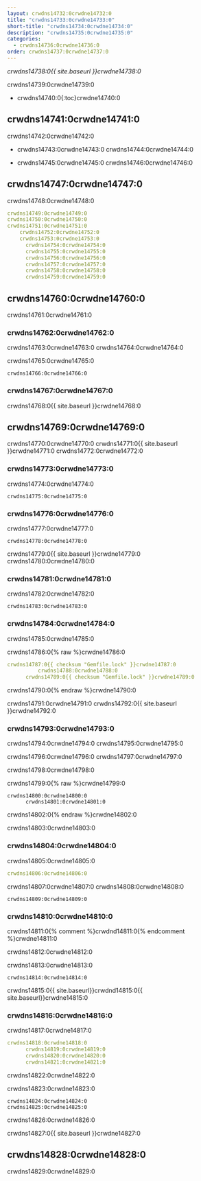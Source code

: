```yaml
---
layout: crwdns14732:0crwdne14732:0
title: "crwdns14733:0crwdne14733:0"
short-title: "crwdns14734:0crwdne14734:0"
description: "crwdns14735:0crwdne14735:0"
categories:
  - crwdns14736:0crwdne14736:0
order: crwdns14737:0crwdne14737:0
---
```

*crwdns14738:0{{ site.baseurl }}crwdne14738:0*

crwdns14739:0crwdne14739:0

* crwdns14740:0{:toc}crwdne14740:0

## crwdns14741:0crwdne14741:0

crwdns14742:0crwdne14742:0

* crwdns14743:0crwdne14743:0 crwdns14744:0crwdne14744:0

* crwdns14745:0crwdne14745:0 crwdns14746:0crwdne14746:0

## crwdns14747:0crwdne14747:0

crwdns14748:0crwdne14748:0

```yaml
crwdns14749:0crwdne14749:0
crwdns14750:0crwdne14750:0
crwdns14751:0crwdne14751:0
    crwdns14752:0crwdne14752:0
    crwdns14753:0crwdne14753:0
      crwdns14754:0crwdne14754:0
      crwdns14755:0crwdne14755:0
      crwdns14756:0crwdne14756:0
      crwdns14757:0crwdne14757:0
      crwdns14758:0crwdne14758:0
      crwdns14759:0crwdne14759:0
```

## crwdns14760:0crwdne14760:0

crwdns14761:0crwdne14761:0

### crwdns14762:0crwdne14762:0

crwdns14763:0crwdne14763:0 crwdns14764:0crwdne14764:0

crwdns14765:0crwdne14765:0

    crwdns14766:0crwdne14766:0
    

### crwdns14767:0crwdne14767:0

crwdns14768:0{{ site.baseurl }}crwdne14768:0

## crwdns14769:0crwdne14769:0

crwdns14770:0crwdne14770:0 crwdns14771:0{{ site.baseurl }}crwdne14771:0 crwdns14772:0crwdne14772:0

### crwdns14773:0crwdne14773:0

crwdns14774:0crwdne14774:0

    crwdns14775:0crwdne14775:0
    

### crwdns14776:0crwdne14776:0

crwdns14777:0crwdne14777:0

    crwdns14778:0crwdne14778:0
    

crwdns14779:0{{ site.baseurl }}crwdne14779:0 crwdns14780:0crwdne14780:0

### crwdns14781:0crwdne14781:0

crwdns14782:0crwdne14782:0

    crwdns14783:0crwdne14783:0
    

### crwdns14784:0crwdne14784:0

crwdns14785:0crwdne14785:0

crwdns14786:0{% raw %}crwdne14786:0

```yaml
crwdns14787:0{{ checksum "Gemfile.lock" }}crwdne14787:0
          crwdns14788:0crwdne14788:0
      crwdns14789:0{{ checksum "Gemfile.lock" }}crwdne14789:0
```

crwdns14790:0{% endraw %}crwdne14790:0

crwdns14791:0crwdne14791:0 crwdns14792:0{{ site.baseurl }}crwdne14792:0

### crwdns14793:0crwdne14793:0

crwdns14794:0crwdne14794:0 crwdns14795:0crwdne14795:0

crwdns14796:0crwdne14796:0 crwdns14797:0crwdne14797:0

crwdns14798:0crwdne14798:0

crwdns14799:0{% raw %}crwdne14799:0

    crwdns14800:0crwdne14800:0
          crwdns14801:0crwdne14801:0
    

crwdns14802:0{% endraw %}crwdne14802:0

crwdns14803:0crwdne14803:0

### crwdns14804:0crwdne14804:0

crwdns14805:0crwdne14805:0

```yaml
crwdns14806:0crwdne14806:0
```

crwdns14807:0crwdne14807:0 crwdns14808:0crwdne14808:0

    crwdns14809:0crwdne14809:0
    

### crwdns14810:0crwdne14810:0

crwdns14811:0{% comment %}crwdnd14811:0{% endcomment %}crwdne14811:0

crwdns14812:0crwdne14812:0

crwdns14813:0crwdne14813:0

    crwdns14814:0crwdne14814:0
    

crwdns14815:0{{ site.baseurl}}crwdnd14815:0{{ site.baseurl}}crwdne14815:0

### crwdns14816:0crwdne14816:0

crwdns14817:0crwdne14817:0

```yaml
crwdns14818:0crwdne14818:0
      crwdns14819:0crwdne14819:0
      crwdns14820:0crwdne14820:0
      crwdns14821:0crwdne14821:0
```

crwdns14822:0crwdne14822:0

crwdns14823:0crwdne14823:0

    crwdns14824:0crwdne14824:0
    crwdns14825:0crwdne14825:0
    

crwdns14826:0crwdne14826:0

crwdns14827:0{{ site.baseurl }}crwdne14827:0

## crwdns14828:0crwdne14828:0

crwdns14829:0crwdne14829:0